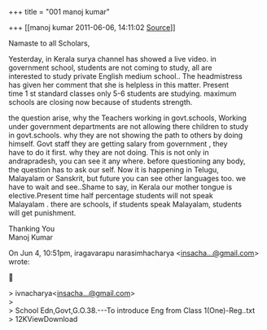 +++
title = "001 manoj kumar"

+++
[[manoj kumar	2011-06-06, 14:11:02 [Source](https://groups.google.com/g/bvparishat/c/mrCsbQdZzm0)]]



  
Namaste to all Scholars,  
  
Yesterday, in Kerala surya channel has showed a live video. in  
government school, students are not coming to study, all are  
interested to study private English medium school.. The headmistress  
has given her comment that she is helpless in this matter. Present  
time 1 st standard classes only 5-6 students are studying. maximum  
schools are closing now because of students strength.  
  
the question arise, why the Teachers working in govt.schools, Working  
under government departments are not allowing there children to study  
in govt.schools. why they are not showing the path to others by doing  
himself. Govt staff they are getting salary from government , they  
have to do it first. why they are not doing. This is not only in  
andrapradesh, you can see it any where. before questioning any body,  
the question has to ask our self. Now it is happening in Telugu,  
Malayalam or Sanskrit, but future you can see other languages too. we  
have to wait and see..Shame to say, in Kerala our mother tongue is  
elective.Present time half percentage students will not speak  
Malayalam . there are schools, if students speak Malayalam, students  
will get punishment.  
  
Thanking You  
Manoj Kumar  
  
  
  
  
On Jun 4, 10:51pm, iragavarapu narasimhacharya \<[insacha...@gmail.com]()\>  
wrote:  



\> ivnacharya\<[insacha...@gmail.com]()\>  
\>  
\> School Edn,Govt,G.O.38.---To introduce Eng from Class 1(One)-Reg..txt  
\> 12KViewDownload

